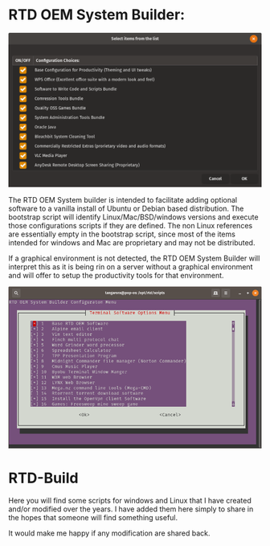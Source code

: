 # RTD OEM System Builder: 
![RTD Builder Screenshot](Media_files/Scr2.png?raw=true "Executing the Script")

The RTD OEM System builder is intended to facilitate adding optional software to a vanilla install of Ubuntu or Debian based distribution. The bootstrap script will identify Linux/Mac/BSD/windows versions and execute those configurations scripts if they are defined. The non Linux references are essentially empty in the bootstrap script, since most of the items intended for windows and Mac are proprietary and may not be distributed. 

If a graphical environment is not detected, the RTD OEM System Builder will interpret this as it is being rin on a server without a graphical environment and will offer to setup the productivity tools for that environment. 

![RTD Builder Screenshot 2](Media_files/Scr-13-43-45.png?raw=true "Executing the Script")


# RTD-Build

Here you will find some scripts for windows and Linux that I have created and/or modified over the years. I have added them here simply to share in the hopes that someone will find something useful. 

It would make me happy if any modification are shared back. 

